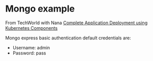 # Mongo example

From TechWorld with Nana [
Complete Application Deployment using Kubernetes Components](https://www.youtube.com/watch?v=EQNO_kM96Mo)

Mongo express basic authentication default credentials are:

- Username: admin
- Password: pass
